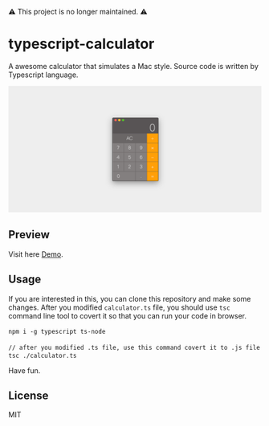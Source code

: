 ⚠️ This project is no longer maintained. ⚠️

# typescript-calculator

A awesome calculator that simulates a Mac style. Source code is written by Typescript language.

![calculator](./calculator.png)

## Preview

Visit here [Demo](http://captaininphw.xyz/typescript-calculator/).

## Usage

If you are interested in this, you can clone this repository and make some changes. After you modified `calculator.ts` file, you should use `tsc` command line tool to covert it so that you can run your code in browser.

```
npm i -g typescript ts-node

// after you modified .ts file, use this command covert it to .js file
tsc ./calculator.ts
```

Have fun.

## License

MIT
